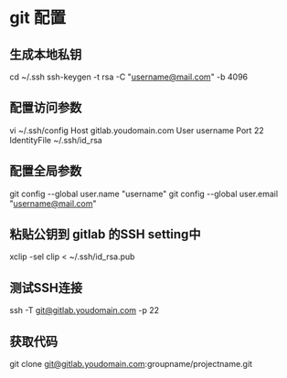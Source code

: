 # git 配置

## 生成本地私钥

cd ~/.ssh
ssh-keygen -t rsa -C "username@mail.com" -b 4096

## 配置访问参数

vi ~/.ssh/config
Host gitlab.youdomain.com
User username
Port 22
IdentityFile ~/.ssh/id_rsa

## 配置全局参数

git config --global user.name "username"
git config --global user.email "username@mail.com"

## 粘贴公钥到 gitlab 的SSH setting中

xclip -sel clip < ~/.ssh/id_rsa.pub

## 测试SSH连接

ssh -T git@gitlab.youdomain.com -p 22

## 获取代码

git clone git@gitlab.youdomain.com:groupname/projectname.git